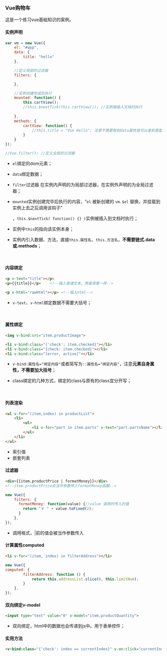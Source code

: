 ### Vue购物车

这是一个练习vue基础知识的案例。



#### 实例声明

```js
var vm = new Vue({
    el: "#app",
    data: {
        title: "hello"
    },

    //定义局部的过滤器
    filters: {

    },

    //实例创建完成后执行
    mounted: function() {
        this.cartView();
        //this.$nextTick(this.cartView()); //实例被插入文档时执行
        
    },
    methods: {
        cartView: function() {
            //this.title = "Vue Hello"; 注意不需要取到data属性就可以拿到里面的title属性
        }
    }
});

//Vue.filter(); //定义全局的过滤器
```

- `el`绑定的dom元素；

- `data`绑定数据；

- `filter`过滤器 在实例内声明的为局部过滤器，在实例外声明的为全局过滤器；

- `mounted`实例创建完毕后执行的内容，“`el` 被新创建的 `vm.$el` 替换，并挂载到实例上去之后调用该钩子”

  ，`this.$nextTick( function() {} )`实例被插入到文档时执行；

- 实例中`this`的指向该实例本身；

- 实例内引入数据、方法，直接`this.属性名`、`this.方法名`，**不需要链式.data或.methods**；

  ​

#### 内容绑定

```html
<p v-text="title"></p>
<p>{{title}}</p>	<!--插入普通文本，两者效果一样-->

<p v-html="rawHtml"></p> <!--插入html-->
```

- `v-text`、`v-html`绑定数据不需要大括号；

  ​

#### 属性绑定

```html
<img v-bind:src="item.productImage">

<li	v-bind:class="{'check': item.checked}"></li> 
<li v-bind:class="{check: item.checked}"></li>
<li v-bind:class="[error, active]"></li>
```

- `v-bind:属性名="绑定内容"`或者简写为`::属性名="绑定内容"`，注意**元素自身属性，不需要加大括号**；

- class绑定的几种方式，绑定的class与原有的class宜分开写；

  ​

#### 列表渲染

```html
<ul v-for="(item,index) in productList">
    <li>
    	<ul>
            <li v-for="part in item.parts" v-text="part.partsName"></li>
        </ul>
    </li>
</ul>
```

- 索引值
- 嵌套列表



#### 过滤器

```html
<div>{{item.productPrice | formatMoney}}</div>
<!--item.productPrice会当作参数传入formatMoney函数-->
```

```js
new Vue({
	filters: {
      formatMoney: function(value) {//value 调用时传入的值
        return "￥ " + value.toFixed(2);
      }
    },
});
```

- 调用格式，|前的值会被当作参数传入



#### 计算属性computed

```html
<li v-for="(item, index) in filterAddress"></li>
```

```js
new Vue({
computed: {
        filterAddress: function () {
            return this.addressList.slice(0, this.limitNum);
        }
    },
});
```



#### 双向绑定v-model

```html
<input type="text" value="0" v-model="item.productQuantity">
```

- 双向绑定，html中的数据也会传递到js中。用于表单控件；



#### 实用方法

```html
<v-bind:class="{'check': index == currentIndex}" v-on:click="currentIndex = index"></li>
```





